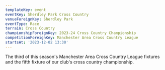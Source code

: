 ```yaml
---
templateKey: event
eventKey: Sherdley Park Cross Country
venueForeignKey: Sherdley Park
eventType: Race
terrain: Cross Country
championshipForeignKey: 2023-24 Cross Country Championship
competitionForeignKey: Manchester Area Cross Country League
startsAt: '2023-12-02 13:30'
---
```

The third of this season's Manchester Area Cross Country League fixtures and
the fifth fixture of our club's cross country championship.
